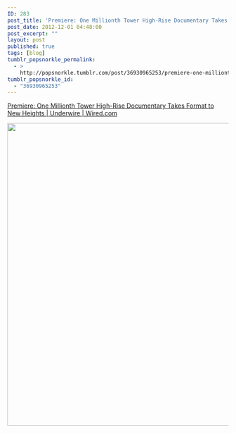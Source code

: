 ```yaml
---
ID: 283
post_title: 'Premiere: One Millionth Tower High-Rise Documentary Takes Format to New Heights | Underwire | Wired.com'
post_date: 2012-12-01 04:48:00
post_excerpt: ""
layout: post
published: true
tags: [blog]
tumblr_popsnorkle_permalink:
  - >
    http://popsnorkle.tumblr.com/post/36930965253/premiere-one-millionth-tower-high-rise-documentary
tumblr_popsnorkle_id:
  - "36930965253"
---
```

<a href='http://www.wired.com/underwire/2011/11/one-millionth-tower/'>Premiere: One Millionth Tower High-Rise Documentary Takes Format to New Heights | Underwire | Wired.com</a><div class="link_description"><p><img height="688" src="http://f.cl.ly/items/0a423Y021A2z1G1R3G1C/Screen%20Shot%202012-11-30%20at%2010.47.02%20PM.png" width="1065" /></p></div>

